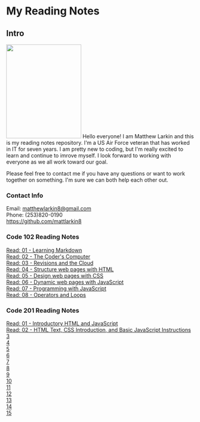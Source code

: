 # **My Reading Notes**

## **Intro**

<img src="https://user-images.githubusercontent.com/104344814/165158585-2c82acc3-4646-48fb-bfff-8ba10c0c8ea5.jpeg" width="200" height="250" />  
Hello everyone! I am Matthew Larkin and this is my reading notes repository. I'm a US Air Force veteran that has worked in IT for seven years. I am pretty new to coding, but I'm really excited to learn and continue to imrove myself. I look forward to working with everyone as we all work toward our goal.

Please feel free to contact me if you have any questions or want to work together on something. I'm sure we can both help each other out.

### **Contact Info**

Email: matthewlarkin8@gmail.com  
Phone: (253)820-0190  
<https://github.com/mattlarkin8>

### **Code 102 Reading Notes**

[Read: 01 - Learning Markdown](102/Markdown.md)  
[Read: 02 - The Coder's Computer](102/Coder.md)  
[Read: 03 - Revisions and the Cloud](102/Cloud.md)  
[Read: 04 - Structure web pages with HTML](102/HTML.md)  
[Read: 05 - Design web pages with CSS](102/CSS.md)  
[Read: 06 - Dynamic web pages with JavaScript](102/JS.md)  
[Read: 07 - Programming with JavaScript](102/Functions.md)  
[Read: 08 - Operators and Loops](102/Loops.md)  

### **Code 201 Reading Notes**

[Read: 01 - Introductory HTML and JavaScript](201/class-01.md)  
[Read: 02 - HTML Text, CSS Introduction, and Basic JavaScript Instructions](201/class-02.md)  
[3](201/class-03.md)  
[4](201/class-04.md)  
[5](201/class-05.md)  
[6](201/class-06.md)  
[7](201/class-07.md)  
[8](201/class-08.md)  
[9](201/class-09.md)  
[10](201/class-10.md)  
[11](201/class-11.md)  
[12](201/class-12.md)  
[13](201/class-13.md)  
[14](201/class-14.md)  
[15](201/class-15.md)  
